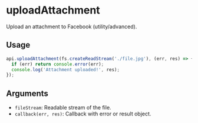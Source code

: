 # uploadAttachment

Upload an attachment to Facebook (utility/advanced).

## Usage
```js
api.uploadAttachment(fs.createReadStream('./file.jpg'), (err, res) => {
  if (err) return console.error(err);
  console.log('Attachment uploaded!', res);
});
```

## Arguments
- `fileStream`: Readable stream of the file.
- `callback(err, res)`: Callback with error or result object.
